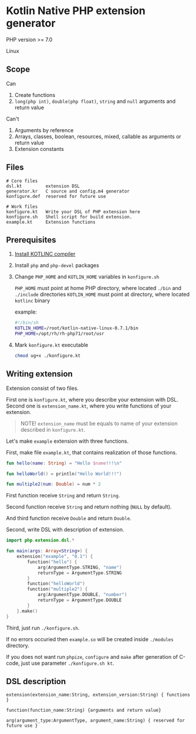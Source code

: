 # Kotlin Native PHP extension generator

PHP version >= 7.0

Linux

## Scope
Can
1. Create functions
2. `long(php int)`, `double(php float)`, `string` and `null` arguments and return value

Can't
1. Arguments by reference
2. Arrays, classes, boolean, resources, mixed, callable as arguments or return value
3. Extension constants
## Files

```
# Core files
dsl.kt         extension DSL
generator.kr   C source and config.m4 generator
konfigure.def  reserved for future use
 
# Work files
konfigure.kt   Write your DSL of PHP extension here
konfigure.sh   Shell script for build extension.
example.kt     Extension functions
```

## Prerequisites

1. [Install KOTLINC compiler](https://kotlinlang.org/docs/tutorials/native/basic-kotlin-native-app.html)
2. Install `php` and `php-devel` packages
3. Change `PHP_HOME` and `KOTLIN_HOME` variables in `konfigure.sh`

   `PHP_HOME` must point at home PHP directory, where located `./bin` and `./include` directories
   `KOTLIN_HOME` must point at directory, where located `kotlinc` binary

   example:
   ```sh
   #!/bin/sh
   KOTLIN_HOME=/root/kotlin-native-linux-0.7.1/bin
   PHP_HOME=/opt/rh/rh-php71/root/usr
   ```
4. Mark `konfigure.kt` executable

   ```sh
   chmod ug+x ./konfigure.kt
   ```

## Writing extension

Extension consist of two files.

First one is `konfigure.kt`, where you describe your extension with DSL.
Second one is `extension_name.kt`, where you write functions of your extension.

> NOTE! `extension_name` must be equals to name of your extension described in `konfigure.kt`.


Let's make `example` extension with three functions.

First, make file `example.kt`, that contains realization of those functions.

```kotlin
fun hello(name: String) = "Hello $name!!!\n"

fun helloWorld() = println("Hello World!!!")

fun multiple2(num: Double) = num * 2
```

First function receive `String` and return `String`.

Second function receive `String` and return nothing (`NULL` by default).

And third function receive `Double` and return `Double`.


Second, write DSL with description of extension.

```kotlin
import php.extension.dsl.*

fun main(args: Array<String>) {
    extension("example", "0.1") {
        function("hello") {
            arg(ArgumentType.STRING, "name")
            returnType = ArgumentType.STRING
        }
        function("helloWorld")
        function("multiple2") {
            arg(ArgumentType.DOUBLE, "number")
            returnType = ArgumentType.DOUBLE
        }
    }.make()
}
```

Third, just run `./konfigure.sh`.

If no errors occuried then `example.so` will be created inside `./modules` directory.

If you does not want run `phpize`, `configure` and `make` after generation of C-code, just use parameter `./konfigure.sh kt`.

## DSL description

```
extension(extension_name:String, extension_version:String) { functions }

function(function_name:String) {arguments and return value}

arg(argument_type:ArgumentType, argument_name:String) { reserved for future use }
``` 